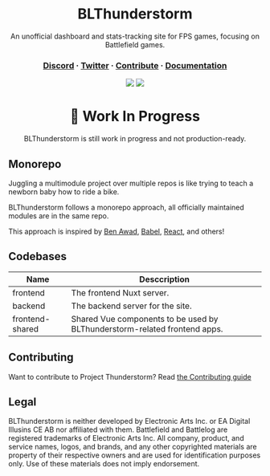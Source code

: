 <div> <h1 align="center">
  BLThunderstorm
</h1>
  
  <p align=center>An unofficial dashboard and stats-tracking site for FPS games, focusing on Battlefield games.</p>
  <h3 align="center">
  <a href="">Discord</a> · <a href="https://twitter.com/BLThunderstorm">Twitter</a>  · 
  <a href="">Contribute</a> · <a href="">Documentation</a>
  </h3>
  <p align="center">
    <a href="https://github.com/BLThunderstorm/Thunderstorm/actions/workflows/codeql-analysis.yml"><img src="https://github.com/BLThunderstorm/Thunderstorm/actions/workflows/codeql-analysis.yml/badge.svg"></a>
  <a href="https://github.com/BLThunderstorm/Thunderstorm/actions/workflows/eslint.yml"> <img src="https://github.com/BLThunderstorm/Thunderstorm/actions/workflows/eslint.yml/badge.svg"></a>
    </hp>
  
  <h1 align=center>🚧 Work In Progress</h1>
  <p align="center">BLThunderstorm is still work in progress and not production-ready.</p>

</div>

## Monorepo
Juggling a multimodule project over multiple repos is like trying to teach a newborn baby how to ride a bike.

BLThunderstorm follows a monorepo approach, all officially maintained modules are in the same repo.

This approach is inspired by [Ben Awad](https://github.com/benawad/dogehouse), [Babel](https://github.com/babel/babel/), [React](https://github.com/facebook/react/), and others!

## Codebases

| Name     | Desccription                     |
| -------- | -------------------------------- |
| frontend | The frontend Nuxt server.        |
| backend  | The backend server for the site. |
| frontend-shared | Shared Vue components to be used by BLThunderstorm-related frontend apps. |

## Contributing

Want to contribute to Project Thunderstorm? Read
[the Contributing guide](./CONTRIBUTING.md)

## Legal
BLThunderstorm is neither developed by Electronic Arts Inc. or EA Digital Illusins CE AB nor affiliated with them. Battlefield and Battlelog are registered trademarks of Electronic Arts Inc. All company, product, and service names, logos, and brands, and any other copyrighted materials are property of their respective owners and are used for identification purposes only. Use of these materials does not imply endorsement.
